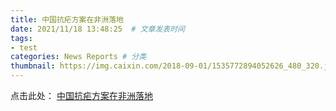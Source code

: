 ```yaml
---
title: 中国抗疟方案在非洲落地 
date: 2021/11/18 13:48:25  # 文章发表时间
tags:
- test
categories: News Reports # 分类
thumbnail: https://img.caixin.com/2018-09-01/1535772894052626_480_320.jpg # 略缩图
---
```

点击此处： [中国抗疟方案在非洲落地](https://weekly.caixin.com/2018-09-01/101321329.html)
